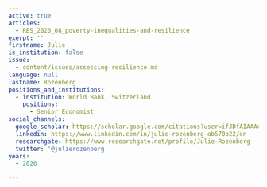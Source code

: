 ```yaml
---
active: true
articles:
  - RES_2020_08_poverty-inequalities-and-resilience
exerpt: ''
firstname: Julie
is_institution: false
issue:
  - content/issues/assessing-resilience.md
language: null
lastname: Rozenberg
positions_and_institutions:
  - institution: World Bank, Switzerland
    positions:
      - Senior Economist
social_channels:
  google_scholar: https://scholar.google.com/citations?user=ifJDfAIAAAAJ&hl=fr
  linkedin: https://www.linkedin.com/in/julie-rozenberg-ab570b22/en
  researchgate: https://www.researchgate.net/profile/Julie-Rozenberg
  twitter: '@julierozenberg'
years:
  - 2020

---
```

